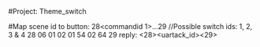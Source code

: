 #Project: Theme_switch

#Map scene id to button:
28<size><commandid 1><no of switch><switchid><sceneid><switchid><sceneid>...29
//Possible switch ids: 1, 2, 3 & 4
28 06 01 02 01 54 02 64 29
reply: <28><size><uartack_id><29>

